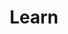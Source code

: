 ---
layout: theme
name: education
title: Learn
image: education.png
description: Description for Learn
---
